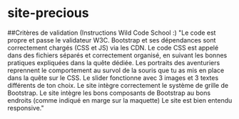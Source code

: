 # site-precious

##Critères de validation 
 (Instructions Wild Code School :)
"Le code est propre et passe le validateur W3C.
Bootstrap et ses dépendances sont correctement chargés (CSS et JS) via les CDN.
Le code CSS est appelé dans des fichiers séparés et correctement organisé, en suivant les bonnes pratiques expliquées dans la quête dédiée.
Les portraits des aventuriers reprennent le comportement au survol de la souris que tu as mis en place dans la quête sur le CSS.
Le slider fonctionne avec 3 images et 3 textes différents de ton choix.
Le site intègre correctement le système de grille de Bootstrap.
Le site intègre les bons composants de Bootstrap au bons endroits (comme indiqué en marge sur la maquette)
Le site est bien entendu responsive."
